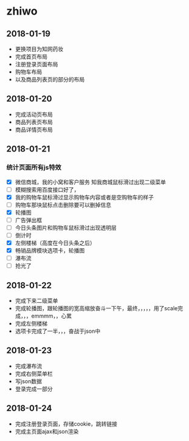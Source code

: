 # zhiwo
 ## 2018-01-19 
- 更换项目为知网药妆  
- 完成首页布局 
- 注册登录页面布局 
- 购物车布局 
- 以及商品列表页的部分的布局

## 2018-01-20
- 完成活动页布局
- 商品列表页布局
- 商品详情页布局

## 2018-01-21 
### 统计页面所有js特效
- [x] 微信商城，我的小窝和客户服务 知我商城鼠标滑过出现二级菜单 
- [ ] 模糊搜索用百度接口好了，
- [X] 我的购物车鼠标滑过显示购物车内容或者是空购物车的样子
- [ ] 购物车那块鼠标点击删除要可以删掉信息
- [x] 轮播图
- [ ] 广告弹出框
- [ ] 今日头条图片和购物车鼠标滑过出现透明层
- [ ] 倒计时
- [x] 左侧楼梯（高度在今日头条之后）
- [x] 畅销品牌模块选项卡，轮播图
- [ ] 瀑布流
- [ ] 抢光了

## 2018-01-22
- 完成下来二级菜单
- 完成轮播图，跟轮播图的宽高缩放奋斗一下午，最终，，，，，用了scale完成，，，emmmm，，心累
- 完成左侧楼梯
- 选项卡完成了一半，，，奋战于json中

 ## 2018-01-23
- 完成瀑布流
- 完成右侧菜单栏
- 写json数据
- 登录完成一部分

 ## 2018-01-24
 - 完成注册登录页面，存储cookie，跳转链接
 - 完成主页面ajax和json渲染
 
 
 
 
 
 
 
 
 
 
